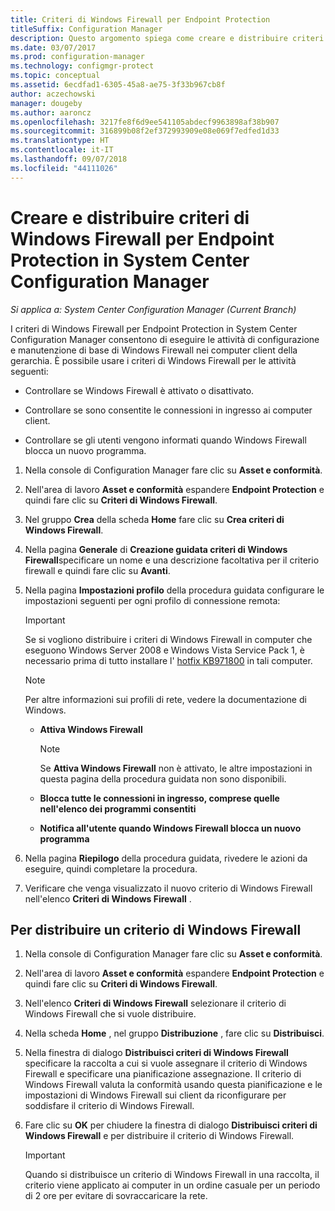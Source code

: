 ```yaml
---
title: Criteri di Windows Firewall per Endpoint Protection
titleSuffix: Configuration Manager
description: Questo argomento spiega come creare e distribuire criteri di Windows Firewall per Endpoint Protection in System Center 2012 Configuration Manager.
ms.date: 03/07/2017
ms.prod: configuration-manager
ms.technology: configmgr-protect
ms.topic: conceptual
ms.assetid: 6ecdfad1-6305-45a8-ae75-3f33b967cb8f
author: aczechowski
manager: dougeby
ms.author: aaroncz
ms.openlocfilehash: 3217fe8f6d9ee541105abdecf9963898af38b907
ms.sourcegitcommit: 316899b08f2ef372993909e08e069f7edfed1d33
ms.translationtype: HT
ms.contentlocale: it-IT
ms.lasthandoff: 09/07/2018
ms.locfileid: "44111026"
---
```

# <a name="create-and-deploy-windows-firewall-policies-for-endpoint-protection-in-system-center-configuration-manager"></a>Creare e distribuire criteri di Windows Firewall per Endpoint Protection in System Center Configuration Manager

*Si applica a: System Center Configuration Manager (Current Branch)*

I criteri di Windows Firewall per Endpoint Protection in System Center Configuration Manager consentono di eseguire le attività di configurazione e manutenzione di base di Windows Firewall nei computer client della gerarchia. È possibile usare i criteri di Windows Firewall per le attività seguenti:  

-   Controllare se Windows Firewall è attivato o disattivato.  

-   Controllare se sono consentite le connessioni in ingresso ai computer client.  

-   Controllare se gli utenti vengono informati quando Windows Firewall blocca un nuovo programma.  

1.  Nella console di Configuration Manager fare clic su **Asset e conformità**.  

2.  Nell'area di lavoro **Asset e conformità** espandere **Endpoint Protection** e quindi fare clic su **Criteri di Windows Firewall**.  

3.  Nel gruppo **Crea** della scheda **Home** fare clic su **Crea criteri di Windows Firewall**.  

4.  Nella pagina **Generale** di **Creazione guidata criteri di Windows Firewall**specificare un nome e una descrizione facoltativa per il criterio firewall e quindi fare clic su **Avanti**.  

5.  Nella pagina **Impostazioni profilo** della procedura guidata configurare le impostazioni seguenti per ogni profilo di connessione remota:  

    > [!IMPORTANT]  
    >  Se si vogliono distribuire i criteri di Windows Firewall in computer che eseguono Windows Server 2008 e Windows Vista Service Pack 1, è necessario prima di tutto installare l' [hotfix KB971800](http://go.microsoft.com/fwlink/p/?LinkId=231239) in tali computer.  

    > [!NOTE]  
    >  Per altre informazioni sui profili di rete, vedere la documentazione di Windows.  

    -   **Attiva Windows Firewall**  

        > [!NOTE]  
        >  Se **Attiva Windows Firewall** non è attivato, le altre impostazioni in questa pagina della procedura guidata non sono disponibili.  

    -   **Blocca tutte le connessioni in ingresso, comprese quelle nell'elenco dei programmi consentiti**  

    -   **Notifica all'utente quando Windows Firewall blocca un nuovo programma**  

6.  Nella pagina **Riepilogo** della procedura guidata, rivedere le azioni da eseguire, quindi completare la procedura.  

7.  Verificare che venga visualizzato il nuovo criterio di Windows Firewall nell'elenco **Criteri di Windows Firewall** .  

##  <a name="BKMK_Assign"></a> Per distribuire un criterio di Windows Firewall  

1.  Nella console di Configuration Manager fare clic su **Asset e conformità**.  

2.  Nell'area di lavoro **Asset e conformità** espandere **Endpoint Protection** e quindi fare clic su **Criteri di Windows Firewall**.  

3.  Nell'elenco **Criteri di Windows Firewall** selezionare il criterio di Windows Firewall che si vuole distribuire.  

4.  Nella scheda **Home** , nel gruppo **Distribuzione** , fare clic su **Distribuisci**.  

5.  Nella finestra di dialogo **Distribuisci criteri di Windows Firewall** specificare la raccolta a cui si vuole assegnare il criterio di Windows Firewall e specificare una pianificazione assegnazione. Il criterio di Windows Firewall valuta la conformità usando questa pianificazione e le impostazioni di Windows Firewall sui client da riconfigurare per soddisfare il criterio di Windows Firewall.  

6.  Fare clic su **OK** per chiudere la finestra di dialogo **Distribuisci criteri di Windows Firewall** e per distribuire il criterio di Windows Firewall.  

    > [!IMPORTANT]  
    >  Quando si distribuisce un criterio di Windows Firewall in una raccolta, il criterio viene applicato ai computer in un ordine casuale per un periodo di 2 ore per evitare di sovraccaricare la rete.
